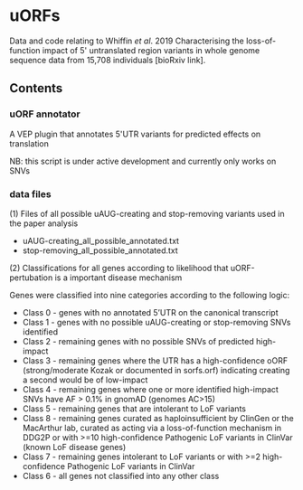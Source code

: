 # uORFs

Data and code relating to Whiffin *et al*. 2019 Characterising the loss-of-function impact of 5' untranslated region variants in whole genome sequence data from 15,708 individuals [bioRxiv link].
  
## Contents

### uORF annotator

A VEP plugin that annotates 5'UTR variants for predicted effects on translation

NB: this script is under active development and currently only works on SNVs

### data files

(1) Files of all possible uAUG-creating and stop-removing variants used in the paper analysis

- uAUG-creating_all_possible_annotated.txt
- stop-removing_all_possible_annotated.txt

(2) Classifications for all genes according to likelihood that uORF-pertubation is a important disease mechanism

Genes were classified into nine categories according to the following logic:
- Class 0 - genes with no annotated 5’UTR on the canonical transcript
- Class 1 - genes with no possible uAUG-creating or stop-removing SNVs identified
- Class 2 - remaining genes with no possible SNVs of predicted high-impact
- Class 3 - remaining genes where the UTR has a high-confidence oORF (strong/moderate Kozak or documented in sorfs.orf) indicating creating a second would be of low-impact
- Class 4 - remaining genes where one or more identified high-impact SNVs have AF > 0.1% in gnomAD (genomes AC>15)
- Class 5 - remaining genes that are intolerant to LoF variants
- Class 8 - remaining genes curated as haploinsufficient by ClinGen or the MacArthur lab, curated as acting via a loss-of-function mechanism in DDG2P or with >=10 high-confidence Pathogenic LoF variants in ClinVar (known LoF disease genes)
- Class 7 - remaining genes intolerant to LoF variants or with >=2 high-confidence Pathogenic LoF variants in ClinVar
- Class 6 - all genes not classified into any other class
